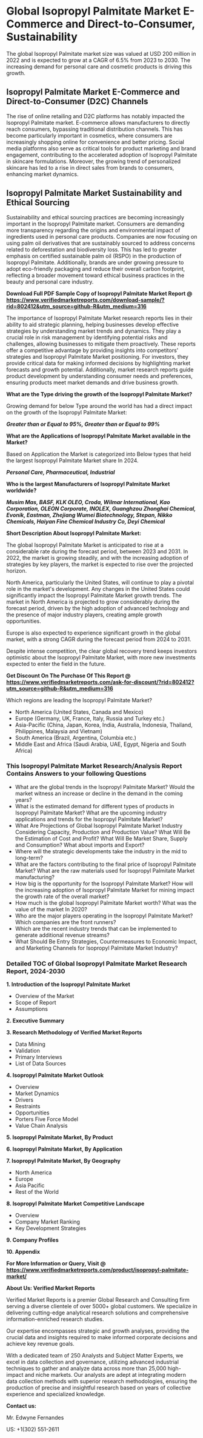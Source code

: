 <h1>Global Isopropyl Palmitate Market E-Commerce and Direct-to-Consumer, Sustainability</h1><p class=""><p>The global Isopropyl Palmitate market size was valued at USD 200 million in 2022 and is expected to grow at a CAGR of 6.5% from 2023 to 2030. The increasing demand for personal care and cosmetic products is driving this growth.</p><h2>Isopropyl Palmitate Market E-Commerce and Direct-to-Consumer (D2C) Channels</h2><p>The rise of online retailing and D2C platforms has notably impacted the Isopropyl Palmitate market. E-commerce allows manufacturers to directly reach consumers, bypassing traditional distribution channels. This has become particularly important in cosmetics, where consumers are increasingly shopping online for convenience and better pricing. Social media platforms also serve as critical tools for product marketing and brand engagement, contributing to the accelerated adoption of Isopropyl Palmitate in skincare formulations. Moreover, the growing trend of personalized skincare has led to a rise in direct sales from brands to consumers, enhancing market dynamics.</p><h2>Isopropyl Palmitate Market Sustainability and Ethical Sourcing</h2><p>Sustainability and ethical sourcing practices are becoming increasingly important in the Isopropyl Palmitate market. Consumers are demanding more transparency regarding the origins and environmental impact of ingredients used in personal care products. Companies are now focusing on using palm oil derivatives that are sustainably sourced to address concerns related to deforestation and biodiversity loss. This has led to greater emphasis on certified sustainable palm oil (RSPO) in the production of Isopropyl Palmitate. Additionally, brands are under growing pressure to adopt eco-friendly packaging and reduce their overall carbon footprint, reflecting a broader movement toward ethical business practices in the beauty and personal care industry.</p></p><p class=""><strong>Download Full PDF Sample Copy of Isopropyl Palmitate Market Report @ <a href="https://www.verifiedmarketreports.com/download-sample/?rid=802412&utm_source=github-R&utm_medium=316" target="_blank">https://www.verifiedmarketreports.com/download-sample/?rid=802412&utm_source=github-R&utm_medium=316</a></strong></p><p>The importance of&nbsp;Isopropyl Palmitate Market research reports lies in their ability to aid strategic planning, helping businesses develop effective strategies by understanding market trends and dynamics. They play a crucial role in risk management by identifying potential risks and challenges, allowing businesses to mitigate them proactively. These reports offer a competitive advantage by providing insights into competitors' strategies and Isopropyl Palmitate Market positioning. For investors, they provide critical data for making informed decisions by highlighting market forecasts and growth potential. Additionally, market research reports guide product development by understanding consumer needs and preferences, ensuring products meet market demands and drive business growth.</p><p><strong>What are the&nbsp;Type driving the growth of the Isopropyl Palmitate Market?</strong></p><p id="" class="">Growing demand for below Type around the world has had a direct impact on the growth of the Isopropyl Palmitate Market:</p><p class=""><em><strong>Greater than or Equal to 95%, Greater than or Equal to 99%</strong></em></p><p class=""><strong>What are the&nbsp;Applications&nbsp;of Isopropyl Palmitate Market available in the Market?</strong></p><p id="" class="">Based on Application the Market is categorized into Below types that held the largest Isopropyl Palmitate Market share In 2024.</p><p class=""><em><strong>Personal Care, Pharmaceutical, Industrial</strong></em></p><p class=""><strong>Who is the largest Manufacturers of Isopropyl Palmitate Market worldwide?</strong></p><p><em><strong>Musim Mas, BASF, KLK OLEO, Croda, Wilmar International, Kao Corporation, OLEON Corporate, INOLEX, Guanghzou Zhonghai Chemical, Evonik, Eastman, Zhejiang Wumei Biotechnology, Stepan, Nikko Chemicals, Haiyan Fine Chemical Industry Co, Deyi Chemical</strong></em></p><p id="" class=""><strong>Short Description About Isopropyl Palmitate Market:</strong></p><p>The global Isopropyl Palmitate Market is anticipated to rise at a considerable rate during the forecast period, between 2023 and 2031. In 2022, the market is growing steadily, and with the increasing adoption of strategies by key players, the market is expected to rise over the projected horizon.</p><p>North America, particularly the United States, will continue to play a pivotal role in the market's development. Any changes in the United States could significantly impact the Isopropyl Palmitate Market growth trends. The market in North America is projected to grow considerably during the forecast period, driven by the high adoption of advanced technology and the presence of major industry players, creating ample growth opportunities.</p><p>Europe is also expected to experience significant growth in the global market, with a strong CAGR during the forecast period from 2024 to 2031.</p><p>Despite intense competition, the clear global recovery trend keeps investors optimistic about the Isopropyl Palmitate Market, with more new investments expected to enter the field in the future.</p><p id="" class=""><strong>Get Discount On The Purchase Of This Report @ <a href="https://www.verifiedmarketreports.com/ask-for-discount/?rid=802412?utm_source=github-R&utm_medium=316" target="_blank">https://www.verifiedmarketreports.com/ask-for-discount/?rid=802412?utm_source=github-R&utm_medium=316</a></strong></p><p class="">Which regions are leading the Isopropyl Palmitate Market?</p><ul><li>North America (United States, Canada and Mexico)</li><li>Europe (Germany, UK, France, Italy, Russia and Turkey etc.)</li><li>Asia-Pacific (China, Japan, Korea, India, Australia, Indonesia, Thailand, Philippines, Malaysia and Vietnam)</li><li>South America (Brazil, Argentina, Columbia etc.)</li><li>Middle East and Africa (Saudi Arabia, UAE, Egypt, Nigeria and South Africa)</li></ul><h3 id="" class="">This Isopropyl Palmitate Market Research/Analysis Report Contains Answers to your following Questions</h3><ul><li>What are the global trends in the Isopropyl Palmitate Market? Would the market witness an increase or decline in the demand in the coming years?</li><li>What is the estimated demand for different types of products in Isopropyl Palmitate Market? What are the upcoming industry applications and trends for the Isopropyl Palmitate Market?</li><li>What Are Projections of Global Isopropyl Palmitate Market Industry Considering Capacity, Production and Production Value? What Will Be the Estimation of Cost and Profit? What Will Be Market Share, Supply and Consumption? What about imports and Export?</li><li>Where will the strategic developments take the industry in the mid to long-term?</li><li>What are the factors contributing to the final price of Isopropyl Palmitate Market? What are the raw materials used for Isopropyl Palmitate Market manufacturing?</li><li>How big is the opportunity for the Isopropyl Palmitate Market? How will the increasing adoption of Isopropyl Palmitate Market for mining impact the growth rate of the overall market?</li><li>How much is the global Isopropyl Palmitate Market worth? What was the value of the market In 2020?</li><li>Who are the major players operating in the Isopropyl Palmitate Market? Which companies are the front runners?</li><li>Which are the recent industry trends that can be implemented to generate additional revenue streams?</li><li>What Should Be Entry Strategies, Countermeasures to Economic Impact, and Marketing Channels for Isopropyl Palmitate Market Industry?</li></ul><h3 id="" class="">Detailed TOC of Global Isopropyl Palmitate Market Research Report, 2024-2030</h3><p id="" class=""><strong>1. Introduction of the Isopropyl Palmitate Market</strong></p><ul><li>Overview of the Market</li><li>Scope of Report</li><li>Assumptions</li></ul><p id="" class=""><strong>2. Executive Summary</strong></p><p id="" class=""><strong>3. Research Methodology of Verified Market Reports</strong></p><ul><li>Data Mining</li><li>Validation</li><li>Primary Interviews</li><li>List of Data Sources</li></ul><p id="" class=""><strong>4. Isopropyl Palmitate Market Outlook</strong></p><ul><li>Overview</li><li>Market Dynamics</li><li>Drivers</li><li>Restraints</li><li>Opportunities</li><li>Porters Five Force Model</li><li>Value Chain Analysis</li></ul><p id="" class=""><strong>5. Isopropyl Palmitate Market, By Product</strong></p><p id="" class=""><strong>6. Isopropyl Palmitate Market, By Application</strong></p><p id="" class=""><strong>7. Isopropyl Palmitate Market, By Geography</strong></p><ul><li>North America</li><li>Europe</li><li>Asia Pacific</li><li>Rest of the World</li></ul><p id="" class=""><strong>8. Isopropyl Palmitate Market Competitive Landscape</strong></p><ul><li>Overview</li><li>Company Market Ranking</li><li>Key Development Strategies</li></ul><p id="" class=""><strong>9. Company Profiles</strong></p><p id="" class=""><strong>10. Appendix</strong></p><p id="" class=""><strong>For More Information or Query, Visit @ <a href="https://www.verifiedmarketreports.com/product/isopropyl-palmitate-market/" target="_blank">https://www.verifiedmarketreports.com/product/isopropyl-palmitate-market/</a></strong></p><p id="" class=""><strong>About Us: Verified Market Reports</strong></p><p id="" class="">Verified Market Reports is a premier Global Research and Consulting firm serving a diverse clientele of over 5000+ global customers. We specialize in delivering cutting-edge analytical research solutions and comprehensive information-enriched research studies.</p><p id="" class="">Our expertise encompasses strategic and growth analyses, providing the crucial data and insights required to make informed corporate decisions and achieve key revenue goals.</p><p id="" class="">With a dedicated team of 250 Analysts and Subject Matter Experts, we excel in data collection and governance, utilizing advanced industrial techniques to gather and analyze data across more than 25,000 high-impact and niche markets. Our analysts are adept at integrating modern data collection methods with superior research methodologies, ensuring the production of precise and insightful research based on years of collective experience and specialized knowledge.</p><p id="" class=""><strong>Contact us:</strong></p><p id="" class="">Mr. Edwyne Fernandes</p><p id="" class="">US: +1(302) 551-2611</p>